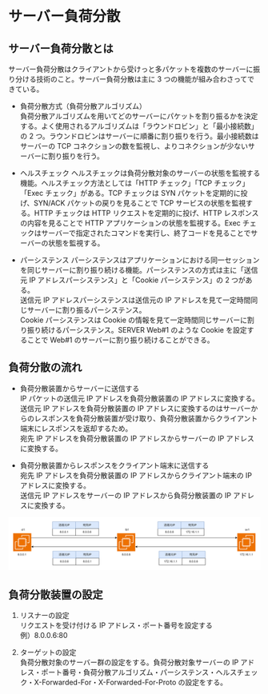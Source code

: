 # サーバー負荷分散

## サーバー負荷分散とは

サーバー負荷分散はクライアントから受けっと多パケットを複数のサーバーに振り分ける技術のこと。サーバー負荷分散は主に 3 つの機能が組み合わさってできている。

- 負荷分散方式（負荷分散アルゴリズム）  
  負荷分散アルゴリズムを用いてどのサーバーにパケットを割り振るかを決定する。よく使用されるアルゴリズムは「ラウンドロビン」と「最小接続数」の 2 つ。ラウンドロビンはサーバーに順番に割り振りを行う。最小接続数はサーバーの TCP コネクションの数を監視し、よりコネクションが少ないサーバーに割り振りを行う。

- ヘルスチェック
  ヘルスチェックは負荷分散対象のサーバーの状態を監視する機能。ヘルスチェック方法としては「HTTP チェック」「TCP チェック」「Exec チェック」がある。TCP チェックは SYN パケットを定期的に投げ、SYN/ACK パケットの戻りを見ることで TCP サービスの状態を監視する。HTTP チェックは HTTP リクエストを定期的に投げ、HTTP レスポンスの内容を見ることで HTTP アプリケーションの状態を監視する。Exec チェックはサーバーで指定されたコマンドを実行し、終了コードを見ることでサーバーの状態を監視する。

- パーシステンス
  パーシステンスはアプリケーションにおける同一セッションを同じサーバーに割り振り続ける機能。パーシステンスの方式は主に「送信元 IP アドレスパーシステンス」と「Cookie パーシステンス」の 2 つがある。  
  送信元 IP アドレスパーシステンスは送信元の IP アドレスを見て一定時間同じサーバーに割り振るパーシステンス。  
  Cookie パーシステンスは Cookie の情報を見て一定時間同じサーバーに割り振り続けるパーシステンス。SERVER Web#1 のような Cookie を設定することで Web#1 のサーバーに割り振り続けることができる。

## 負荷分散の流れ

- 負荷分散装置からサーバーに送信する  
  IP パケットの送信元 IP アドレスを負荷分散装置の IP アドレスに変換する。送信元 IP アドレスを負荷分散装置の IP アドレスに変換するのはサーバーからのレスポンスを負荷分散装置が受け取り、負荷分散装置からクライアント端末にレスポンスを返却するため。  
  宛先 IP アドレスを負荷分散装置の IP アドレスからサーバーの IP アドレスに変換する。

- 負荷分散装置からレスポンスをクライアント端末に送信する  
  宛先 IP アドレスを負荷分散装置の IP アドレスからクライアント端末の IP アドレスに変換する。  
  送信元 IP アドレスをサーバーの IP アドレスから負荷分散装置の IP アドレスに変換する。

![負荷分散の流れ](../image/ネットワーク技術入門-負荷分散.png)

## 負荷分散装置の設定

1. リスナーの設定  
   リクエストを受け付ける IP アドレス・ポート番号を設定する  
   例）8.0.0.6:80

2. ターゲットの設定  
   負荷分散対象のサーバー群の設定をする。負荷分散対象サーバーの IP アドレス・ポート番号・負荷分散アルゴリズム・パーシステンス・ヘルスチェック・X-Forwarded-For・X-Forwarded-For-Proto の設定をする。
